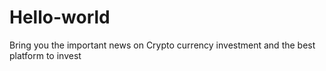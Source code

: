 # Hello-world
Bring you the important news on Crypto currency investment and the best platform to invest

